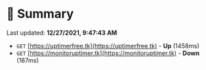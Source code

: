 # 📖 Summary
Last updated: **12/27/2021, 9:47:43 AM**

- `GET` [https://uptimerfree.tk](https://uptimerfree.tk) - **Up** (1458ms)
- `GET` [https://monitoruptimer.tk](https://monitoruptimer.tk) - **Down** (187ms)
